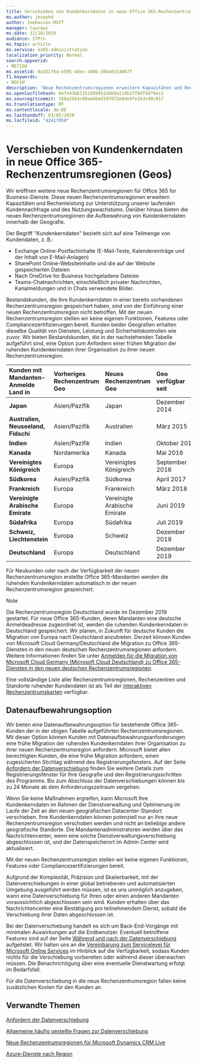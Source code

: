 ```yaml
---
title: Verschieben von Kundenkerndaten in neue Office 365-Rechenzentrumsregionen (Geos)
ms.author: josephd
author: JoeDavies-MSFT
manager: laurawi
ms.date: 12/10/2019
audience: ITPro
ms.topic: article
ms.service: o365-administration
localization_priority: Normal
search.appverid:
- MET150
ms.assetid: 0a35176a-e585-4dec-a90b-36be8314667f
f1.keywords:
- NOCSH
description: 'Neue Rechenzentrumsregionen erweitern Kapazitäten und Rechenleistung zur Unterstützung unserer laufenden Kundennachfrage und des Nutzungswachstums. Darüber hinaus bieten die neuen Rechenzentrumsregionen die Aufbewahrung von Kundenkerndaten innerhalb der Geografie. Der Begriff "Kundenkerndaten" bezieht sich auf eine Teilmenge von Kundendaten gemäß der Definition in den Microsoft Online Services-Nutzungsbedingungen: Exchange Online-Postfachinhalte (E-Mail-Text, Kalendereinträge und der Inhalt von E-Mail-Anlagen), SharePoint Online-Websiteinhalte und die auf der Website gespeicherten Dateien sowie nach OneDrive for Business hochgeladene Dateien.'
ms.openlocfilehash: 0efe43b61351d89452abb9a114b37f8df9d79ec2
ms.sourcegitcommit: 160a2564c90a4d64d19f072e0de9fe1b3cd0c917
ms.translationtype: MT
ms.contentlocale: de-DE
ms.lasthandoff: 03/05/2020
ms.locfileid: "42417050"
---
```

# <a name="moving-core-data-to-new-office-365-datacenter-geos"></a>Verschieben von Kundenkerndaten in neue Office 365-Rechenzentrumsregionen (Geos)

Wir eröffnen weitere neue Rechenzentrumsregionen für Office 365 for Business-Dienste. Diese neuen Rechenzentrumsregionen erweitern Kapazitäten und Rechenleistung zur Unterstützung unserer laufenden Kundennachfrage und des Nutzungswachstums. Darüber hinaus bieten die neuen Rechenzentrumsregionen die Aufbewahrung von Kundenkerndaten innerhalb der Geografie. 

Der Begriff "Kundenkerndaten" bezieht sich auf eine Teilmenge von Kundendaten, z. B.: 
- Exchange Online-Postfachinhalte (E-Mail-Texte, Kalendereinträge und der Inhalt von E-Mail-Anlagen)
- SharePoint Online-Websiteinhalte und die auf der Website gespeicherten Dateien
- Nach OneDrive for Business hochgeladene Dateien
- Teams-Chatnachrichten, einschließlich privater Nachrichten, Kanalmeldungen und in Chats verwendete Bilder.
  
Bestandskunden, die ihre Kundenkerndaten in einer bereits vorhandenen Rechenzentrumsregion gespeichert haben, sind von der Einführung einer neuen Rechenzentrumsregion nicht betroffen. Mit der neuen Rechenzentrumsregion stellen wir keine eigenen Funktionen, Features oder Compliancezertifizierungen bereit. Kunden beider Geografien erhalten dieselbe Qualität von Diensten, Leistung und Sicherheitskontrollen wie zuvor. Wir bieten Bestandskunden, die in der nachstehenden Tabelle aufgeführt sind, eine Option zum Anfordern einer frühen Migration der ruhenden Kundenkerndaten ihrer Organisation zu ihrer neuen Rechenzentrumsregion.
  
|**Kunden mit Mandanten-Anmelde Land in**|**Vorheriges Rechenzentrum Geo**|**Neues Rechenzentrum Geo**|**Geo verfügbar seit**|
|:-----|:-----|:-----|:-----|
|**Japan**| Asien/Pazifik | Japan | Dezember 2014 |
|**Australien, Neuseeland, Fidschi**| Asien/Pazifik | Australien | März 2015 |
|**Indien**| Asien/Pazifik | Indien | Oktober 2015 |
|**Kanada**| Nordamerika | Kanada | Mai 2016 |
|**Vereinigtes Königreich**| Europa | Vereinigtes Königreich | September 2016 |
|**Südkorea**| Asien/Pazifik | Südkorea | April 2017 |
|**Frankreich**| Europa | Frankreich | März 2018 |
|**Vereinigte Arabische Emirate**| Europa | Vereinigte Arabische Emirate | Juni 2019 |
|**Südafrika**| Europa | Südafrika | Juli 2019 |
|**Schweiz, Liechtenstein**| Europa | Schweiz | Dezember 2019 |
|**Deutschland**| Europa | Deutschland | Dezember 2019 |
  
Für Neukunden oder nach der Verfügbarkeit der neuen Rechenzentrumsregion erstellte Office 365-Mandanten werden die ruhenden Kundenkerndaten automatisch in der neuen Rechenzentrumsregion gespeichert.


>[!Note]
>Die Rechenzentrumsregion Deutschland wurde im Dezember 2019 gestartet. Für neue Office 365-Kunden, deren Mandanten eine deutsche Anmeldeadresse zugeordnet ist, werden die ruhenden Kundenkerndaten in Deutschland gespeichert. Wir planen, in Zukunft für deutsche Kunden die Migration von Europa nach Deutschland anzubieten. Derzeit können Kunden von Microsoft Cloud Germany/Deutschland die Migration zu Office 365-Diensten in den neuen deutschen Rechenzentrumsregionen anfordern. Weitere Informationen finden Sie unter [Anmelden für die Migration von Microsoft Cloud Germany (Microsoft Cloud Deutschland) zu Office 365-Diensten in den neuen deutschen Rechenzentrumsregionen](https://aka.ms/office365germanymoveoptin).
>
  
Eine vollständige Liste aller Rechenzentrumsregionen, Rechenzentren und Standorte ruhender Kundendaten ist als Teil der [interaktiven Rechenzentrumskarten](https://office.com/datamaps) verfügbar. 
  
## <a name="data-residency-option"></a>Datenaufbewahrungsoption

Wir bieten eine Datenaufbewahrungsoption für bestehende Office 365-Kunden der in der obigen Tabelle aufgeführten Rechenzentrumsregionen. Mit dieser Option können Kunden mit Datenaufbewahrungsanforderungen eine frühe Migration der ruhenden Kundenkerndaten ihrer Organisation zu ihrer neuen Rechenzentrumsregion anfordern.  Microsoft bietet allen berechtigten Kunden, die eine frühe Migration anfordern, einen zugesicherten Stichtag während des Registrierungsfensters.  Auf der Seite [Anfordern der Datenverschiebung](request-your-data-move.md) finden Sie weitere Details zum Registrierungsfenster für Ihre Geografie und den Registrierungsschritten des Programms.  Bis zum Abschluss der Datenverschiebungen können bis zu 24 Monate ab dem Anforderungszeitraum vergehen.

Wenn Sie keine Maßnahmen ergreifen, kann Microsoft Ihre Kundenkerndaten im Rahmen der Dienstverwaltung und Optimierung im Laufe der Zeit an den neuen geografischen Datacenter-Standort verschieben. Ihre Kundenkerndaten können potenziell nur an Ihre neue Rechenzentrumsregion verschoben werden und nicht an beliebige andere geografische Standorte. Die Mandantenadministratoren werden über das Nachrichtencenter, wenn eine solche Dienstverwaltungsverschiebung abgeschlossen ist, und der Datenspeicherort im Admin Center wird aktualisiert.
   
Mit der neuen Rechenzentrumsregion stellen wir keine eigenen Funktionen, Features oder Compliancezertifizierungen bereit.
    
Aufgrund der Komplexität, Präzision und Skalierbarkeit, mit der Datenverschiebungen in einer global betriebenen und automatisierten Umgebung ausgeführt werden müssen, ist es uns unmöglich anzugeben, wann eine Datenverschiebung für Ihren oder einen anderen Mandanten voraussichtlich abgeschlossen sein wird. Kunden erhalten über das Nachrichtencenter eine Bestätigung pro teilnehmendem Dienst, sobald die Verschiebung ihrer Daten abgeschlossen ist. 
    
Bei der Datenverschiebung handelt es sich um Back-End-Vorgänge mit minimalen Auswirkungen auf die Endbenutzer. Eventuell betroffene Features sind auf der Seite [Während und nach der Datenverschiebung](during-and-after-your-data-move.md) aufgelistet. Wir halten uns an die [Vereinbarung zum Servicelevel für Microsoft Online Services](https://go.microsoft.com/fwlink/p/?LinkId=523897) im Hinblick auf die Verfügbarkeit, sodass Kunden nichts für die Verschiebung vorbereiten oder während dieser überwachen müssen. Die Benachrichtigung über eine eventuelle Dienstwartung erfolgt im Bedarfsfall. 

Für die Datenverschiebung in die neue Rechenzentrumsregion fallen keine zusätzlichen Kosten für den Kunden an.
    
## <a name="related-topics"></a>Verwandte Themen 
 
[Anfordern der Datenverschiebung](request-your-data-move.md)
    
[Allgemeine häufig gestellte Fragen zur Datenverschiebung](data-move-faq.md)
  
[Neue Rechenzentrumsregionen für Microsoft Dynamics CRM Live](https://go.microsoft.com/fwlink/p/?Linkid=615924)
  
[Azure-Dienste nach Region](https://azure.microsoft.com/regions/)
